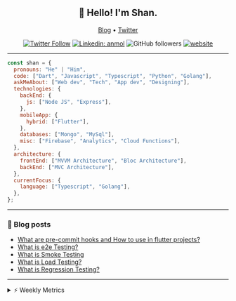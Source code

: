<h2 align="center">👋 Hello! I'm Shan.</h2>
<p align="center">
  <a href="https://medium.com/feed/@shan-shaji">Blog</a> •
  <a href="https://twitter.com/intent/follow?screen_name=shan__shaji">Twitter</a>
</p>

<p align="center"><a href="https://twitter.com/intent/follow?screen_name=shan__shaji"><img src="https://img.shields.io/twitter/follow/shan__shaji?style=flat" alt="Twitter Follow"></a>
<a href="https://www.linkedin.com/in/shan-shaji/"><img src="https://img.shields.io/badge/shan-shaji?style=flat-square&amp;logo=Linkedin&amp;logoColor=white&amp;link=https://www.linkedin.com/in/shan-shaji/" alt="Linkedin: anmol"></a>
<img src="https://img.shields.io/github/followers/shan-shaji?label=Follow&amp;style=social" alt="GitHub followers">
<a href="http://shan-shaji.github.io/"><img src="https://img.shields.io/badge/Website-46a2f1.svg?&amp;style=flat-square&amp;logo=Google-Chrome&amp;logoColor=white&amp;link=http://shan-shaji.github.io/" alt="website"></a></p>

<hr>

```javascript
const shan = {
  pronouns: "He" | "Him",
  code: ["Dart", "Javascript", "Typescript", "Python", "Golang"],
  askMeAbout: ["Web dev", "Tech", "App dev", "Designing"],
  technologies: {
    backEnd: {
      js: ["Node JS", "Express"],
    },
    mobileApp: {
      hybrid: ["Flutter"],
    },
    databases: ["Mongo", "MySql"],
    misc: ["Firebase", "Analytics", "Cloud Functions"],
  },
  architecture: {
    frontEnd: ["MVVM Architecture", "Bloc Architecture"],
    backEnd: ["MVC Architecture"],
  },
  currentFocus: {
    language: ["Typescript", "Golang"],
  },
};
```

<hr>

<!-- I love connecting with different people</b> so if you want to say <b>hi, I'll be happy to meet you more!</b> 😊</em> -->

### 📕 Blog posts

<!-- BLOG-POST-LIST:START -->
- [What are pre-commit hooks and How to use in flutter projects?](https://dev.to/shanshaji/what-are-pre-commit-hooks-and-how-to-use-in-flutter-projects-4c0m)
- [What is e2e Testing?](https://dev.to/shanshaji/what-is-e2e-testing-1eg0)
- [What is Smoke Testing](https://dev.to/shanshaji/what-is-smoke-testing-1n95)
- [What is Load Testing?](https://dev.to/shanshaji/what-is-load-testing-27dk)
- [What is Regression Testing?](https://dev.to/shanshaji/what-is-regression-testing-162n)
<!-- BLOG-POST-LIST:END -->

<hr>
<details>
    <summary>⚡ Weekly Metrics</summary>
    <p>
    
<!--START_SECTION:waka-->
![Code Time](http://img.shields.io/badge/Code%20Time-1%2C815%20hrs%2043%20mins-blue)

![Profile Views](http://img.shields.io/badge/Profile%20Views-26-blue)

**🐱 My GitHub Data** 

> 📦 ? Used in GitHub's Storage 
 > 
> 🏆 201 Contributions in the Year 2023
 > 
> 💼 Opted to Hire
 > 
> 📜 129 Public Repositories 
 > 
> 🔑 0 Private Repositories 
 > 
**I'm a Night 🦉** 

```text
🌞 Morning                3797 commits        ███░░░░░░░░░░░░░░░░░░░░░░   10.35 % 
🌆 Daytime                9774 commits        ███████░░░░░░░░░░░░░░░░░░   26.63 % 
🌃 Evening                17340 commits       ████████████░░░░░░░░░░░░░   47.25 % 
🌙 Night                  5786 commits        ████░░░░░░░░░░░░░░░░░░░░░   15.77 % 
```
📅 **I'm Most Productive on Thursday** 

```text
Monday                   5088 commits        ███░░░░░░░░░░░░░░░░░░░░░░   13.86 % 
Tuesday                  5712 commits        ████░░░░░░░░░░░░░░░░░░░░░   15.57 % 
Wednesday                4627 commits        ███░░░░░░░░░░░░░░░░░░░░░░   12.61 % 
Thursday                 8009 commits        █████░░░░░░░░░░░░░░░░░░░░   21.82 % 
Friday                   6176 commits        ████░░░░░░░░░░░░░░░░░░░░░   16.83 % 
Saturday                 3484 commits        ██░░░░░░░░░░░░░░░░░░░░░░░   09.49 % 
Sunday                   3601 commits        ██░░░░░░░░░░░░░░░░░░░░░░░   09.81 % 
```


📊 **This Week I Spent My Time On** 

```text
🕑︎ Time Zone: Asia/Kolkata

💬 Programming Languages: 
Dart                     29 hrs 52 mins      ███████████████████████░░   92.48 % 
YAML                     1 hr 30 mins        █░░░░░░░░░░░░░░░░░░░░░░░░   04.69 % 
Text                     22 mins             ░░░░░░░░░░░░░░░░░░░░░░░░░   01.15 % 
HTML                     15 mins             ░░░░░░░░░░░░░░░░░░░░░░░░░   00.82 % 
Bash                     12 mins             ░░░░░░░░░░░░░░░░░░░░░░░░░   00.63 % 

🔥 Editors: 
Android Studio           31 hrs 27 mins      ████████████████████████░   97.38 % 
VS Code                  50 mins             █░░░░░░░░░░░░░░░░░░░░░░░░   02.62 % 

🐱‍💻 Projects: 
turbo-flutter            18 hrs 22 mins      ██████████████░░░░░░░░░░░   56.87 % 
dial_contacts            13 hrs              ██████████░░░░░░░░░░░░░░░   40.27 % 
cli                      32 mins             ░░░░░░░░░░░░░░░░░░░░░░░░░   01.68 % 
edubites                 15 mins             ░░░░░░░░░░░░░░░░░░░░░░░░░   00.81 % 
stable                   4 mins              ░░░░░░░░░░░░░░░░░░░░░░░░░   00.23 % 

💻 Operating System: 
Mac                      32 hrs 15 mins      █████████████████████████   99.87 % 
Linux                    2 mins              ░░░░░░░░░░░░░░░░░░░░░░░░░   00.13 % 
```

**I Mostly Code in Dart** 

```text
Dart                     55 repos            ████████████░░░░░░░░░░░░░   47.83 % 
JavaScript               16 repos            ███░░░░░░░░░░░░░░░░░░░░░░   13.91 % 
Ruby                     3 repos             █░░░░░░░░░░░░░░░░░░░░░░░░   02.61 % 
Go                       3 repos             █░░░░░░░░░░░░░░░░░░░░░░░░   02.61 % 
Python                   3 repos             █░░░░░░░░░░░░░░░░░░░░░░░░   02.61 % 
```




 Last Updated on 28/03/2023 18:49:35 UTC
<!--END_SECTION:waka-->

</p>
 </details>

